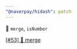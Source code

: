 ```yaml
---
"@naverpay/hidash": patch
---
```


🚀 `merge`, `isNumber`

[[#53] 🚀 merge](https://github.com/NaverPayDev/hidash/pull/107)
